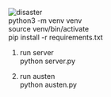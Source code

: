 ![disaster](https://static01.nyt.com/images/2021/04/30/multimedia/30xp-meme/29xp-meme-articleLarge-v3.jpg?quality=75&auto=webp&disable=upscale)<br>
python3 -m venv venv<br>
source venv/bin/activate<br>
pip install -r requirements.txt<br>

1. run server<br>
python server.py<br>

2. run austen<br>
python austen.py<br>

